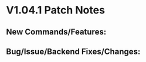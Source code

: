 # **V1.04.1 Patch Notes**  

## **New Commands/Features:**

## **Bug/Issue/Backend Fixes/Changes:**

